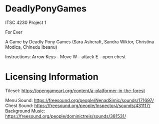 # DeadlyPonyGames
ITSC 4230 Project 1

For Ever 

A Game by Deadly Pony Games (Sara Ashcraft, Sandra Wiktor, Christina Modica, Chinedu Ibeanu) 

Instructions: 
Arrow Keys - Move
W - attack 
E - open chest


# Licensing Information 

Tileset: https://opengameart.org/content/a-platformer-in-the-forest

Menu Sound: https://freesound.org/people/NenadSimic/sounds/171697/
Chest Sound: https://freesound.org/people/InspectorJ/sounds/431117/
Background Music: https://freesound.org/people/dominictreis/sounds/381531/
